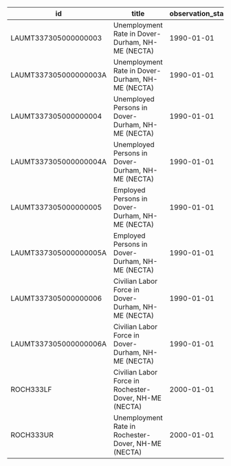 | id                    | title                                                  | observation_start   | observation_end   |
|-----------------------|--------------------------------------------------------|---------------------|-------------------|
| LAUMT337305000000003  | Unemployment Rate in Dover-Durham, NH-ME (NECTA)       | 1990-01-01          | 2022-04-01        |
| LAUMT337305000000003A | Unemployment Rate in Dover-Durham, NH-ME (NECTA)       | 1990-01-01          | 2021-01-01        |
| LAUMT337305000000004  | Unemployed Persons in Dover-Durham, NH-ME (NECTA)      | 1990-01-01          | 2022-04-01        |
| LAUMT337305000000004A | Unemployed Persons in Dover-Durham, NH-ME (NECTA)      | 1990-01-01          | 2021-01-01        |
| LAUMT337305000000005  | Employed Persons in Dover-Durham, NH-ME (NECTA)        | 1990-01-01          | 2022-04-01        |
| LAUMT337305000000005A | Employed Persons in Dover-Durham, NH-ME (NECTA)        | 1990-01-01          | 2021-01-01        |
| LAUMT337305000000006  | Civilian Labor Force in Dover-Durham, NH-ME (NECTA)    | 1990-01-01          | 2022-04-01        |
| LAUMT337305000000006A | Civilian Labor Force in Dover-Durham, NH-ME (NECTA)    | 1990-01-01          | 2021-01-01        |
| ROCH333LF             | Civilian Labor Force in Rochester-Dover, NH-ME (NECTA) | 2000-01-01          | 2014-12-01        |
| ROCH333UR             | Unemployment Rate in Rochester-Dover, NH-ME (NECTA)    | 2000-01-01          | 2014-12-01        |